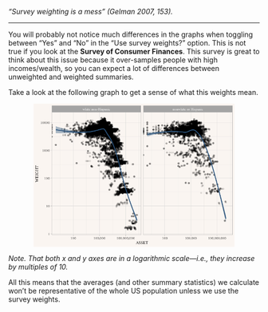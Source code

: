 *“Survey weighting is a mess” (Gelman 2007, 153).*

------------------------------------------------------------------------

You will probably not notice much differences in the graphs when
toggling between “Yes” and “No” in the “Use survey weights?” option.
This is not true if you look at the **Survey of Consumer Finances**.
This survey is great to think about this issue because it over-samples
people with high incomes/wealth, so you can expect a lot of differences
between unweighted and weighted summaries.

Take a look at the following graph to get a sense of what this weights
mean.

<img src="sampling_files/figure-markdown_strict/unnamed-chunk-1-1.png" width="80%" style="display: block; margin: auto;" />

*Note. That both* *x* *and* *y* *axes are in a logarithmic scale—i.e.,
they increase by multiples of 10.*

All this means that the averages (and other summary statistics) we
calculate won’t be representative of the whole US population unless we
use the survey weights.
